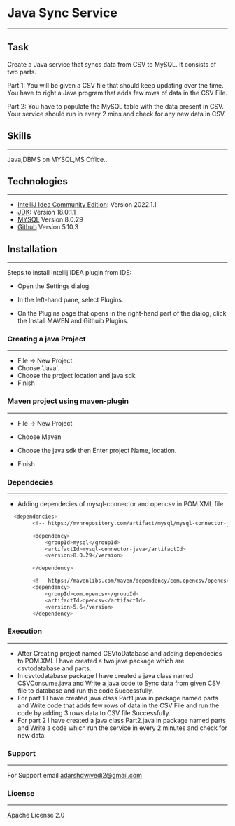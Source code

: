 
# Java Sync Service
***
## Task
Create a Java service that syncs data from CSV to MySQL. It consists of two parts.

Part 1: You will be given a CSV file that should keep updating over the time. You have to right a Java program that adds few rows of data in the CSV File.

Part 2: You have to populate the MySQL table with the data present in CSV. Your service should run in every 2 mins and check for any new data in CSV.

## Skills
***
Java,DBMS on MYSQL,MS Office..

## Technologies
***
* [IntelliJ Idea Community Edition](https://www.jetbrains.com/idea/download/?fromIDE=#section=windows): Version 2022.1.1
* [JDK](https://download.oracle.com/java/18/latest/jdk-18_windows-x64_bin.msi): Version  18.0.1.1 
* [MYSQL](https://dev.mysql.com/downloads/mysql/) Version 8.0.29
* [Github](https://github.com/) Version 5.10.3

## Installation
***


Steps to install Intellij IDEA plugin from IDE:

* Open the Settings dialog.

* In the left-hand pane, select Plugins.

* On the Plugins page that opens in the right-hand part of the dialog, click the Install MAVEN and Githuib Plugins.

### Creating a java Project
***
* File -> New Project.
* Choose 'Java'.
* Choose the project location and java sdk
* Finish

### Maven project using maven-plugin
***
* File -> New Project

* Choose Maven
* Choose the  java sdk then Enter project Name, location.
* Finish
### Dependecies
***
* Adding dependecies of mysql-connector and opencsv in POM.XML file

```bash
  <dependencies>
        <!-- https://mvnrepository.com/artifact/mysql/mysql-connector-java -->

        <dependency>
            <groupId>mysql</groupId>
            <artifactId>mysql-connector-java</artifactId>
            <version>8.0.29</version>

        </dependency>

        <!-- https://mavenlibs.com/maven/dependency/com.opencsv/opencsv -->
        <dependency>
            <groupId>com.opencsv</groupId>
            <artifactId>opencsv</artifactId>
            <version>5.6</version>
        </dependency>
```
### Execution 
***
* After Creating project named CSVtoDatabase and adding dependecies to POM.XML I have created a two java package which are csvtodatabase and parts.
* In csvtodatabase package I have created a java class named CSVConsume.java and Write a java code to Sync data from given CSV file to database and run the code Successfully.
* For part 1 I have created java class Part1.java in package named parts and Write code  that adds few rows of data in the CSV File and run the code by adding 3 rows data to CSV file Successfully.
* For part 2 I have created a java class Part2.java in package named parts and Write a code which run the service in every 2 minutes and check for new data.


### Support
***
For Support email adarshdwivedi2@gmail.com

### License
***
Apache License 2.0





